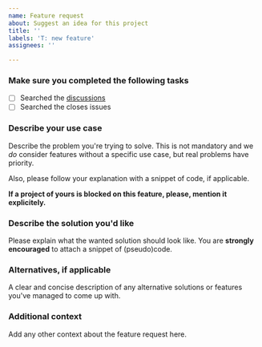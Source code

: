 ```yaml
---
name: Feature request
about: Suggest an idea for this project
title: ''
labels: 'T: new feature'
assignees: ''

---
```


### Make sure you completed the following tasks

- [ ] Searched the [discussions](https://github.com/clap-rs/clap/discussions)
- [ ] Searched the closes issues

### Describe your use case

Describe the problem you're trying to solve. This is not mandatory and we *do* consider features without a specific use case, but real problems have priority.

Also, please follow your explanation with a snippet of code, if applicable.

**If a project of yours is blocked on this feature, please, mention it explicitely.**

### Describe the solution you'd like

Please explain what the wanted solution should look like. You are **strongly encouraged** to attach a snippet of (pseudo)code.

### Alternatives, if applicable

A clear and concise description of any alternative solutions or features you've managed to come up with.

### Additional context
Add any other context about the feature request here.
